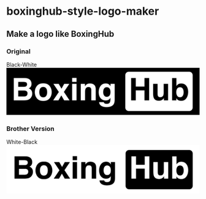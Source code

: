 # boxinghub-style-logo-maker

## Make a logo like BoxingHub

### Original

Black-White
![White Boxing, Black Hub](boxinghub-white-black.png)

### Brother Version

White-Black
![Black Boxing, White Hub](boxinghub-black-white.png)
